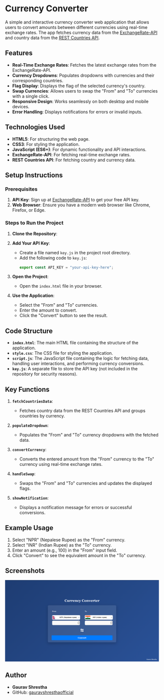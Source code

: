 # Currency Converter

A simple and interactive currency converter web application that allows users to convert amounts between different currencies using real-time exchange rates. The app fetches currency data from the [ExchangeRate-API](https://www.exchangerate-api.com/) and country data from the [REST Countries API](https://restcountries.com/).

## Features

- **Real-Time Exchange Rates**: Fetches the latest exchange rates from the ExchangeRate-API.
- **Currency Dropdowns**: Populates dropdowns with currencies and their corresponding countries.
- **Flag Display**: Displays the flag of the selected currency's country.
- **Swap Currencies**: Allows users to swap the "From" and "To" currencies with a single click.
- **Responsive Design**: Works seamlessly on both desktop and mobile devices.
- **Error Handling**: Displays notifications for errors or invalid inputs.

## Technologies Used

- **HTML5**: For structuring the web page.
- **CSS3**: For styling the application.
- **JavaScript (ES6+)**: For dynamic functionality and API interactions.
- **ExchangeRate-API**: For fetching real-time exchange rates.
- **REST Countries API**: For fetching country and currency data.

## Setup Instructions

### Prerequisites

1. **API Key**: Sign up at [ExchangeRate-API](https://www.exchangerate-api.com/) to get your free API key.
2. **Web Browser**: Ensure you have a modern web browser like Chrome, Firefox, or Edge.

### Steps to Run the Project

1. **Clone the Repository**:

2. **Add Your API Key**:

   - Create a file named `key.js` in the project root directory.
   - Add the following code to `key.js`:
     ```javascript
     export const API_KEY = "your-api-key-here";
     ```

3. **Open the Project**:

   - Open the `index.html` file in your browser.

4. **Use the Application**:
   - Select the "From" and "To" currencies.
   - Enter the amount to convert.
   - Click the "Convert" button to see the result.

## Code Structure

- **`index.html`**: The main HTML file containing the structure of the application.
- **`style.css`**: The CSS file for styling the application.
- **`script.js`**: The JavaScript file containing the logic for fetching data, handling user interactions, and performing currency conversions.
- **`key.js`**: A separate file to store the API key (not included in the repository for security reasons).

## Key Functions

1. **`fetchCountriesData`**:

   - Fetches country data from the REST Countries API and groups countries by currency.

2. **`populateDropdown`**:

   - Populates the "From" and "To" currency dropdowns with the fetched data.

3. **`convertCurrency`**:

   - Converts the entered amount from the "From" currency to the "To" currency using real-time exchange rates.

4. **`handleSwap`**:

   - Swaps the "From" and "To" currencies and updates the displayed flags.

5. **`showNotification`**:
   - Displays a notification message for errors or successful conversions.

## Example Usage

1. Select "NPR" (Nepalese Rupee) as the "From" currency.
2. Select "INR" (Indian Rupee) as the "To" currency.
3. Enter an amount (e.g., 100) in the "From" input field.
4. Click "Convert" to see the equivalent amount in the "To" currency.

## Screenshots

![Currency Converter Screenshot](image.png)

## Author

- **Gaurav Shrestha**
- GitHub: [gauravshresthaofficial](https://github.com/gauravshresthaofficial)
